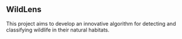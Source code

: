 ## WildLens


This project aims to develop an innovative algorithm for detecting and classifying wildlife in their natural habitats.

